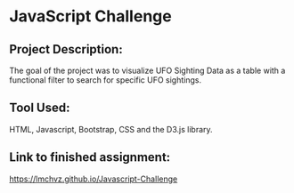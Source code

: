 # JavaScript Challenge 

## Project Description: 

The goal of the project was to visualize UFO Sighting Data as a table with a functional filter to search for specific UFO sightings. 

## Tool Used: 

HTML, Javascript, Bootstrap, CSS and the D3.js library.


## Link to finished assignment: 

https://lmchvz.github.io/Javascript-Challenge
